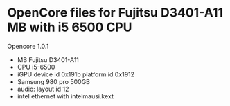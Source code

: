 # OpenCore files for Fujitsu D3401-A11 MB with i5 6500 CPU

Opencore 1.0.1

- MB Fujitsu D3401-A11
- CPU i5-6500
- iGPU device id 0x191b platform id 0x1912
- Samsung 980 pro 500GB
- audio: layout id 12
- intel ethernet with intelmausi.kext
